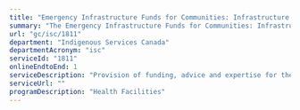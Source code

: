```yaml
---
title: "Emergency Infrastructure Funds for Communities: Infrastructure and Capital Funding"
summary: "The Emergency Infrastructure Funds for Communities: Infrastructure and Capital Funding service from Indigenous Services Canada is available end-to-end online, according to the GC Service Inventory."
url: "gc/isc/1811"
department: "Indigenous Services Canada"
departmentAcronym: "isc"
serviceId: "1811"
onlineEndtoEnd: 1
serviceDescription: "Provision of funding, advice and expertise for the delivery of infrastructure and capital services by third parties (communities, Tribal Councils, Indigenous Health organizations, etc.)."
serviceUrl: ""
programDescription: "Health Facilities"
---
```

